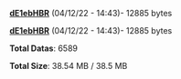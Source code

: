 [**dE1ebHBR**](/data/dE1ebHBR.txt) (04/12/22 - 14:43)- 12885 bytes

[**dE1ebHBR**](/data/dE1ebHBR.txt) (04/12/22 - 14:43)- 12885 bytes

**Total Datas**: 6589

**Total Size**: 38.54 MB / 38.5 MB